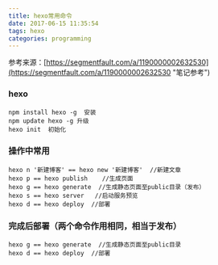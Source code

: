 ```yaml
---
title: hexo常用命令
date: 2017-06-15 11:35:54
tags: hexo
categories: programming
---
```

参考来源：[https://segmentfault.com/a/1190000002632530](https://segmentfault.com/a/1190000002632530 "笔记参考")
### hexo

	npm install hexo -g  安装
	npm update hexo -g 升级
	hexo init  初始化

<!--more-->

### 操作中常用

	hexo n '新建博客' == hexo new '新建博客'  //新建文章
	hexo p == hexo publish	  //生成页面
	hexo g == hexo generate  //生成静态页面至public目录（发布）
	hexo s == hexo server   //启动服务预览
	hexo d == hexo deploy  //部署

### 完成后部署（两个命令作用相同，相当于发布）
	hexo g == hexo generate  //生成静态页面至public目录
	hexo d == hexo deploy  //部署

